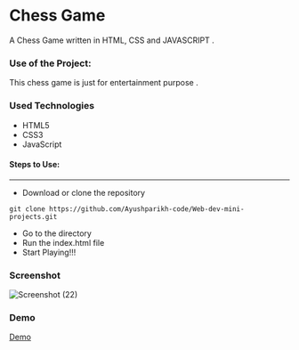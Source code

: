 <h1>Chess Game</h1>

<p>A Chess Game written in HTML, CSS and JAVASCRIPT .</p>

### Use of the Project:

<p>This chess game is just for entertainment purpose . </p>

<h3>Used Technologies</h3>
<ul>
    <li>HTML5</li>
    <li>CSS3</li>
    <li>JavaScript</li>
</ul>

#### Steps to Use:

---

- Download or clone the repository

```
git clone https://github.com/Ayushparikh-code/Web-dev-mini-projects.git
```

- Go to the directory
- Run the index.html file
- Start Playing!!!


<h3> Screenshot </h3>

<img src="https://user-images.githubusercontent.com/66966120/125582506-237c66d8-8ac8-4bd1-b8f8-77d7bc2978ef.png" alt="Screenshot (22)" style="max-width:100%;">



<h3> Demo </h3>

<a href="https://sonamgupta136.github.io/Chess-Game/"> Demo </a>

<br>